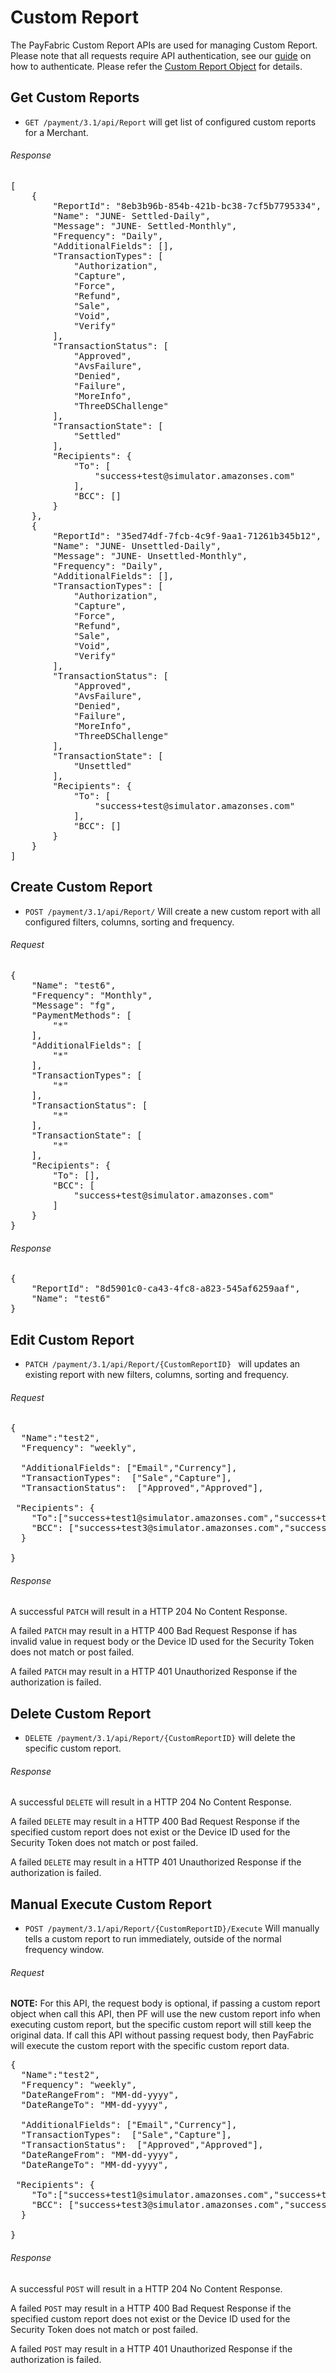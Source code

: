 Custom Report
=================

The PayFabric Custom Report APIs are used for managing Custom Report.  Please note that all requests require API authentication, see our [guide](Authentication.md) on how to authenticate. Please refer the [Custom Report Object](/PayFabric/Sections/3.1JSONObjects.md#custom-report) for details.

Get Custom Reports
------------------
* `GET /payment/3.1/api/Report` will get list of configured custom reports for a Merchant.

###### Response
<pre>
[    
    {
        "ReportId": "8eb3b96b-854b-421b-bc38-7cf5b7795334",
        "Name": "JUNE- Settled-Daily",
        "Message": "JUNE- Settled-Monthly",
        "Frequency": "Daily",
        "AdditionalFields": [],
        "TransactionTypes": [
            "Authorization",
            "Capture",
            "Force",
            "Refund",
            "Sale",
            "Void",
            "Verify"
        ],
        "TransactionStatus": [
            "Approved",
            "AvsFailure",
            "Denied",
            "Failure",
            "MoreInfo",
            "ThreeDSChallenge"
        ],
        "TransactionState": [
            "Settled"
        ],
        "Recipients": {
            "To": [
                "success+test@simulator.amazonses.com"
            ],
            "BCC": []
        }
    },
    {
        "ReportId": "35ed74df-7fcb-4c9f-9aa1-71261b345b12",
        "Name": "JUNE- Unsettled-Daily",
        "Message": "JUNE- Unsettled-Monthly",
        "Frequency": "Daily",
        "AdditionalFields": [],
        "TransactionTypes": [
            "Authorization",
            "Capture",
            "Force",
            "Refund",
            "Sale",
            "Void",
            "Verify"
        ],
        "TransactionStatus": [
            "Approved",
            "AvsFailure",
            "Denied",
            "Failure",
            "MoreInfo",
            "ThreeDSChallenge"
        ],
        "TransactionState": [
            "Unsettled"
        ],
        "Recipients": {
            "To": [
                "success+test@simulator.amazonses.com"
            ],
            "BCC": []
        }
    }
]
</pre>

Create Custom Report
------------------
* `POST /payment/3.1/api/Report/` Will create a new custom report with all configured filters, columns, sorting and frequency.

###### Request
<pre>
{
    "Name": "test6",
    "Frequency": "Monthly",
    "Message": "fg",
    "PaymentMethods": [
        "*"
    ],
    "AdditionalFields": [
        "*"
    ],
    "TransactionTypes": [
        "*"
    ],
    "TransactionStatus": [
        "*"
    ],
    "TransactionState": [
        "*"
    ],
    "Recipients": {
        "To": [],
        "BCC": [
            "success+test@simulator.amazonses.com"
        ]
    }
}
</pre>

###### Response
<pre>
{
    "ReportId": "8d5901c0-ca43-4fc8-a823-545af6259aaf",
    "Name": "test6"
}
</pre>

Edit Custom Report
------------------
* `PATCH /payment/3.1/api/Report/{CustomReportID} ` will updates an existing report with new filters, columns, sorting and frequency.
###### Request
<pre>
{
  "Name":"test2",
  "Frequency": "weekly",

  "AdditionalFields": ["Email","Currency"],
  "TransactionTypes":  ["Sale","Capture"],
  "TransactionStatus":  ["Approved","Approved"],
 
 "Recipients": {
    "To":["success+test1@simulator.amazonses.com","success+test2@simulator.amazonses.com"],
    "BCC": ["success+test3@simulator.amazonses.com","success+test4@simulator.amazonses.com"]
  }
  
}
</pre>

###### Response
A successful `PATCH` will result in a HTTP 204 No Content Response.

A failed `PATCH` may result in a HTTP 400 Bad Request Response if has invalid value in request body or the Device ID used for the Security Token does not match or post failed.

A failed `PATCH` may result in a HTTP 401 Unauthorized Response if the authorization is failed.

Delete Custom Report
------------------
* `DELETE /payment/3.1/api/Report/{CustomReportID}` will delete the specific custom report.

###### Response
A successful `DELETE` will result in a HTTP 204 No Content Response.

A failed `DELETE` may result in a HTTP 400 Bad Request Response if the specified custom report does not exist or the Device ID used for the Security Token does not match or post failed.

A failed `DELETE` may result in a HTTP 401 Unauthorized Response if the authorization is failed.

Manual Execute Custom Report
------------------
* `POST /payment/3.1/api/Report/{CustomReportID}/Execute` Will manually tells a custom report to run immediately, outside of the normal frequency window.

###### Request
<b>NOTE:</b> For this API, the request body is optional, if passing a custom report object when call this API, then PF will use the new custom report info when executing custom report, but the specific custom report will still keep the original data. If call this API without passing request body, then PayFabric will execute the custom report with the specific custom report data.
<pre>
{
  "Name":"test2",
  "Frequency": "weekly",
  "DateRangeFrom": "MM-dd-yyyy",
  "DateRangeTo": "MM-dd-yyyy",

  "AdditionalFields": ["Email","Currency"],
  "TransactionTypes":  ["Sale","Capture"],
  "TransactionStatus":  ["Approved","Approved"],
  "DateRangeFrom": "MM-dd-yyyy",
  "DateRangeTo": "MM-dd-yyyy",
 
 "Recipients": {
    "To":["success+test1@simulator.amazonses.com","success+test2@simulator.amazonses.com"],
    "BCC": ["success+test3@simulator.amazonses.com","success+test4@simulator.amazonses.com"]
  }
  
}
</pre>
###### Response
A successful `POST` will result in a HTTP 204 No Content Response.

A failed `POST` may result in a HTTP 400 Bad Request Response if the specified custom report does not exist or the Device ID used for the Security Token does not match or post failed.

A failed `POST` may result in a HTTP 401 Unauthorized Response if the authorization is failed.


